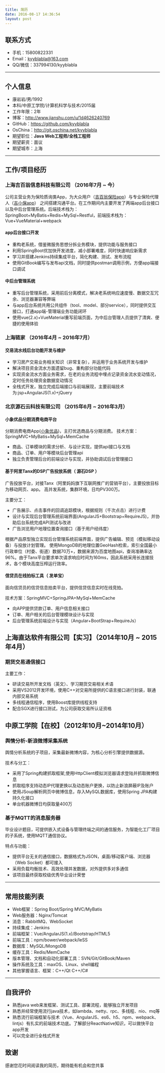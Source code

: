 ```yaml
---
title: 简历
date: 2016-08-17 14:36:54
layout: post
---
```

## 联系方式

- 手机：15800822331
- Email：kyyblabla@163.com
- QQ/微信：337994130/kyyblabla

---

## 个人信息
 - 康岩岩/男/1992 
 - 本科/中原工学院/计算机科学与技术/2015届
 - 工作年限：2年
 - 博客：http://www.jianshu.com/u/1d4626240769
 - GitHub：https://github.com/kyyblabla
 - OsChina：http://git.oschina.net/kyyblabla
 - 期望职位：**Java Web工程师/全栈工程师**
 - 期望薪资：面议
 - 期望城市：上海
 
---

## 工作/项目经历
### 上海吉百翁信息科技有限公司 （2016年7月 ~ 今）

公司主营业务为保险质询类App，为大众用户（[吉百翁保险app](https://itunes.apple.com/cn/app/%E5%90%89%E7%99%BE%E7%BF%81%E4%BF%9D%E9%99%A9/id1086449802)）与专业保险代理人（[吉小保app](https://itunes.apple.com/cn/app/%E5%90%89%E5%B0%8F%E4%BF%9D/id1157306685)）
之间搭建沟通平台。在工作期间内主要开发了两端app后台接口以及中后台管理系统。后端技术栈为：SpringBoot+MyBatis+Redis+MySql+Restful，前端技术栈为：Vue+VueMaterial+webpack

#### app后台接口开发
- 重构老系统，借鉴微服务思想分拆业务模块，提供功能与服务接口
- 利用SpringBoot优加快开发进度，减小部署难度，同时快速响应新需求
- 学习并搭建Jenkins持续集成平台，简化构建、测试、发布流程
- 使用GitBook编写与发布api文档，同时提供postman调用示例，方便app端接口调试

#### 中后台管理系统
- 重写后台管理系统，采用前后分离模式，解决老系统响应速度慢、数据交互冗余、浏览器兼容等弊端
- 与app后台系统共用公共组件（tool、model、部分service），同时提供交互接口，打通app端-管理端业务功能闭环
- 使用vue(2.x)+VueMaterial重写前端页面，为中后台管理人员提供了清爽、便捷的使用体验

### 上海链家 （2016年4月 ~ 2016年7月）
#### 交易流水线后台功能开发与维护
- 学习房产交易业务相关知识（非常复杂），并运用于业务系统开发与维护
- 解决项目资金流水方面遗留bug、重构部分功能代码
- 实现资金流水方面业务需求，在老的业务流程中埋点记录资金流水变动情况，定时任务处理资金数据变动情况
- 全栈式开发，独立完成后端接口与前端展现，主要前端技术为:jsp+AngularJS(1.x)+jQuery

### 北京源石云科技有限公司 （2015年6月 ~ 2016年3月）

#### 小象优品分期消费电商平台

分期消费电商App([小象优品](https://itunes.apple.com/cn/app/小象优品极速版/id1188969021?mt=8))，主打优选商品与分期消费。
技术方案：SpringMVC+MyBatis+MySql+MemCache

- 商品、订单模块的需求分析、与设计实现，提供api接口与文档
- 商品、订单、用户等模块后台管理api
- 独立负责管理后台的前端设计与实现，并协助调试后台管理接口

#### 基于阿里Tanx的DSP广告投放系统（ 源石DSP ）

广告投放平台，对接Tanx（阿里妈妈旗下互联网推广的营销平台），主要投放目标为移动网页、app。 高并发系统，集群环境，日均PV300万。

主要分工：

- 广告展示、点击事件的回调追踪模块，根据规则（千次点击）进行计费
- 设计与实现后台管理系统前端界面(AngularJS+Bootstrap+RequireJS)，并协助后台系统完成API测试与改进
- 广告浏览用户地理位置查询接口（基于用户经纬度）

根据产品原型独立实现后台管理系统前端界面，提供广告编辑、预览（模拟移动设备）与投放计划管理。
使用MongoDB的地理位置GeoHash检索，索引全国最小行政单位（村委、街道）数据70万+，数据来源为百度地图api，查询准确率达96%。由于Tanx平台要求单次请求响应时间为160ms，因此系统采用长连接技术，各个模块高度压榨运行效率。

#### 信贷员在线拍标工具（ 发单宝）

面向信贷员的信贷信息拍卖平台，提供信贷信息实时在线竞拍。

技术方案：SpringMVC+SpringJPA+MySql+MemCache

- 向APP提供贷款订单、用户信息相关接口
- 订单、用户相关的后台管理模块设计与实现
- 后台管理系统前端设计与实现（Angular+BootStrap+RequireJs）


## 上海直达软件有限公司【实习】（2014年10月 ~ 2015年4月）

### 期货交易通信接口

主要工作：

- 研读交易所开发文档（英文）、学习期货交易相关术语
- 采用VS2012开发环境，使用C++对交易所提供的C语言接口进行封装，联通内部交易系统
- 多线程通信程序，使用Boost库提供线程支持
- 配合SGX进行接口测试，为公司获取交易所认证资格


##  中原工学院【在校】（2012年10月~2014年10月）

###  舆情分析-新浪微博采集系统

舆情分析系统的子项目，采集最新微博内容，为核心分析引擎提供数据源。

技术与分工：

- 采用了Spring构建抓取框架,使用HttpClient模拟浏览器请求登陆并抓取微博信息
- 抓取程序支持动态IP代理更换以及动态账户更换，以防止新浪屏蔽IP及账户
- 使用JSoup解析网页中微博信息，存入MySQL数据库，使用Spring JPA构建持久化接口
- 单台机器微博日均获取量400万

### 基于MQTT的消息服务器

毕业设计题目，可提供嵌入式设备与管理终端之间的通信服务，为智能化工厂项目的子系统，使用MQTT通信协议。

特点与功能：

- 提供平台无关的通信接口，数据格式为JSON，桌面/移动客户端、浏览器（Web Socket）都可接入
- 采用负载均衡技术、高效处理并发数据，对外提供多对多通信
- 该项目最终获取校级优秀毕业设计荣誉

---
 
## 常用技能列表

- Web框架：Spring Boot/Spring MVC/MyBatis
- Web服务器：Nginx/Tomcat
- 消息：RabbitMQ、WebSocket
- 持续集成：Jenkins
- 前端框架：Vue/AngularJS(1.x)/Bootstrap/HTML5
- 前端工具：npm/bower/webpack/leSS
- 数据库：MySQL/MongoDB
- 缓存工具：Redis/MemCache
- 版本管理、文档和自动化部署工具：SVN/Git/GitBook/Maven
- 操作系统及工具：maxOS、Linux、shell编程
- 其他掌握语言、框架：C++/Qt C++/C#

---

## 自我评价
- 熟悉java web来发框架、测试工具、部署流程，能够独立开发项目
- 熟悉并经常使用流行java技术，如lambda、netty、rpc、多线程、nio、mq等
- 熟悉流行前端框架与技术（Vue、AngularJS、es6、h5、npm、webpack、lintjs）有扎实的前端技术功底。了解部分ReactNative知识，可以做快平台app开发
- 可以完全进行全栈式开发

## 致谢

感谢您花时间阅读我的简历，期待能有机会和您共事